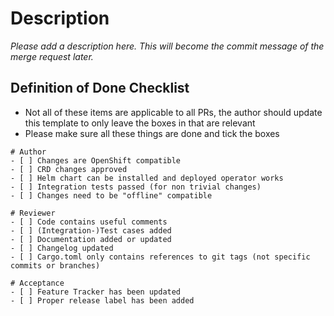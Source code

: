 # Description

*Please add a description here. This will become the commit message of the merge request later.*

## Definition of Done Checklist

- Not all of these items are applicable to all PRs, the author should update this template to only leave the boxes in that are relevant
- Please make sure all these things are done and tick the boxes

```[tasklist]
# Author
- [ ] Changes are OpenShift compatible
- [ ] CRD changes approved
- [ ] Helm chart can be installed and deployed operator works
- [ ] Integration tests passed (for non trivial changes)
- [ ] Changes need to be "offline" compatible
```

```[tasklist]
# Reviewer
- [ ] Code contains useful comments
- [ ] (Integration-)Test cases added
- [ ] Documentation added or updated
- [ ] Changelog updated
- [ ] Cargo.toml only contains references to git tags (not specific commits or branches)
```

```[tasklist]
# Acceptance
- [ ] Feature Tracker has been updated
- [ ] Proper release label has been added
```
